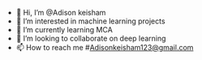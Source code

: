 - 👋 Hi, I’m @Adison keisham
- 👀 I’m interested in machine learning projects
- 🌱 I’m currently learning MCA 
- 💞️ I’m looking to collaborate on deep learning
- 📫 How to reach me #Adisonkeisham123@gmail.com

<!---
Adison1223/Adison1223 is a ✨ special ✨ repository because its `README.md` (this file) appears on your GitHub profile.
You can click the Preview link to take a look at your changes.
--->
